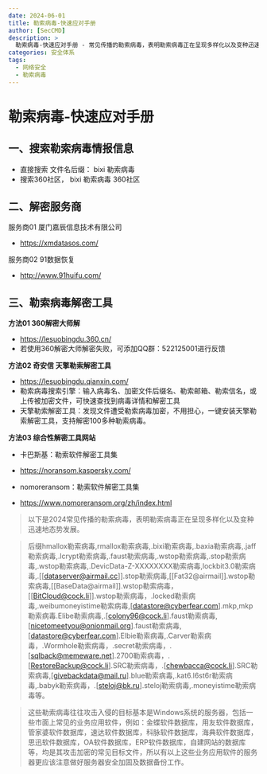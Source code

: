 ```yaml
---
date: 2024-06-01
title: 勒索病毒-快速应对手册
author: [SecCMD]
description: >
  勒索病毒-快速应对手册 - 常见传播的勒索病毒，表明勒索病毒正在呈现多样化以及变种迅速地态势发展
categories: 安全体系
tags:
  - 网络安全
  - 勒索病毒
---
```


# 勒索病毒-快速应对手册

## 一、搜索勒索病毒情报信息

- 直接搜索 文件名后缀：  bixi  勒索病毒
- 搜索360社区，  bixi  勒索病毒   360社区

## 二、解密服务商

服务商01 厦门嘉辰信息技术有限公司

- https://xmdatasos.com/

服务商02 91数据恢复

- http://www.91huifu.com/

## 三、勒索病毒解密工具

**方法01 360解密大师解**

- https://lesuobingdu.360.cn/
- 若使用360解密大师解密失败，可添加QQ群：522125001进行反馈

**方法02 奇安信 天擎勒索解密工具**

- https://lesuobingdu.qianxin.com/
- 勒索病毒搜索引擎：输入病毒名、加密文件后缀名、勒索邮箱、勒索信名，或上传被加密文件，可快速查找到病毒详情和解密工具
- 天擎勒索解密工具：发现文件遭受勒索病毒加密，不用担心，一键安装天擎勒索解密工具，支持解密100多种勒索病毒。

**方法03 综合性解密工具网站**

- 卡巴斯基：勒索软件解密工具集
- https://noransom.kaspersky.com/

- nomoreransom：勒索软件解密工具集
- https://www.nomoreransom.org/zh/index.html



> 以下是2024常见传播的勒索病毒，表明勒索病毒正在呈现多样化以及变种迅速地态势发展。

> 后缀hmallox勒索病毒,rmallox勒索病毒,.bixi勒索病毒,.baxia勒索病毒,.jaff勒索病毒,.lcrypt勒索病毒,.faust勒索病毒,.wstop勒索病毒,.stop勒索病毒,.wstop勒索病毒,.DevicData-Z-XXXXXXXX勒索病毒,lockbit3.0勒索病毒,.[[dataserver@airmail.cc]].stop勒索病毒,[[Fat32@airmail]].wstop勒索病毒,[[BaseData@airmail]].wstop勒索病毒，[[BitCloud@cock.li]].wstop勒索病毒，.locked勒索病毒,.weibumoneyistime勒索病毒,[datastore@cyberfear.com].mkp,mkp勒索病毒.Elibe勒索病毒,.[colony96@cock.li].faust勒索病毒,[nicetomeetyou@onionmail.org].faust勒索病毒,[datastore@cyberfear.com].Elbie勒索病毒,.Carver勒索病毒，.Wormhole勒索病毒，.secret勒索病毒，.[sqlback@memeware.net].2700勒索病毒，.[RestoreBackup@cock.li].SRC勒索病毒，.[chewbacca@cock.li].SRC勒索病毒,[givebackdata@mail.ru].blue勒索病毒,.kat6.l6st6r勒索病毒,.babyk勒索病毒，.[steloj@bk.ru].steloj勒索病毒,.moneyistime勒索病毒等。

> 这些勒索病毒往往攻击入侵的目标基本是Windows系统的服务器，包括一些市面上常见的业务应用软件，例如：金蝶软件数据库，用友软件数据库，管家婆软件数据库，速达软件数据库，科脉软件数据库，海典软件数据库，思迅软件数据库，OA软件数据库，ERP软件数据库，自建网站的数据库等，均是其攻击加密的常见目标文件，所以有以上这些业务应用软件的服务器更应该注意做好服务器安全加固及数据备份工作。
